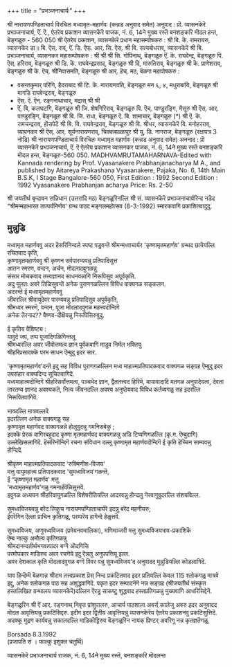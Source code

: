 +++
title = "प्रभञ्जनाचार्यः"
+++

श्री नारायणपण्डिताचार्य विरचितः 
मध्वामृत-महार्णवः 
(कन्नड अनुवाद समेत) 
अनुवाद : 
प्रॊ. व्यासनकॆरॆ प्रभञ्जनाचार्य, ऎं. ऎ., 
ऐतरेय प्रकाशन व्यासनकॆरॆ पाजक, नं. 6, 14ने मुख्य रस्तॆ 
बनशङ्करि मॊदल हन्त, बॆङ्गळूरु - 560 050 
श्री ऐतरेय प्रकाशन, व्यासनकॆरॆ 
प्रधान महासम्पोषकरु : 
श्री बि. कॆ. रामरायरु, व्यासनकॆर 
डा॥ बि. ऎस्. राव्, ऎं. डि. ऎफ्. आर्. सि. ऎस्. 
श्री वि. सत्यबोधराव्, व्यासनकॆरॆ 
श्री बि. प्रभञ्जनाचार्य, व्यासनकर महासम्पोषकरु : 
श्री 
श्री 
श्री सि. गोपिनाथ्, बॆङ्गळूरु 
ऎं. कॆ. राघवेन्द्र, बॆङ्गळूरु पि. ऎस्. हरिराव्, बॆङ्गळूरु 
श्री 
डि. कॆ. राघवेन्द्रप्रसाद्, बॆङ्गळूरु 
श्री 
दि, मारुतिराव्, बॆङ्गळूरु 
श्री 
कॆ. प्राणेशराव्, बॆङ्गळूरु 
श्री 
कॆ. ऎच्. श्रीनिवासमति, बॆङ्गळूरु श्री आर्. हॆच्. मठ, बॆळगा 
महापोषकरु : 
* वसन्तकुमार् परिगि, हैदराबाद श्री टि. कॆ. नारायणवति, बॆङ्गळूरु 
मन ६, ४, मधुराबायि, बॆङ्गळूरु श्री मागडि राघवेन्द्रराव्, बॆङ्गळूरु 
* ऎस्. ऎ. ऎन्. रङ्गनाथाचार्, मद्रास् 
श्री 
श्री 
* ऎं, बि, कलघटगि, बॆङ्गळूरु 
श्री जि. शेषगिरिराव्, बॆङ्गळूरु 
वि. ऎच्. पाण्डुरङ्गि, मैसूरु 
श्री ऎस्. आर्. पाण्डुरङ्गि, बॆङ्गळूरु 
श्री बि. जि. राधा, बॆङ्गळूरु 
ऎ. बि. शामाचार्, बॆङ्गळूरु 
(*) 
श्री 
ऎ. कॆ. रामचन्द्रराव्, हॊसपेटॆ 
श्री 
बि. वि. राघवेन्द्रराव्, बॆङ्गळूरु 
श्री 
वि. श्रीधर, व्यासनकॆरॆ 
वि. मनोहरराव्, व्यापनकर 
श्री 
ऎस्. आर्. सूर्यनारायणराव्, 
चिक्कबळ्ळापुर 
श्री 
यु, डि. नागराज, बॆङ्गळूरु 
(रक्षापत्र 3 नोडि) 
श्री नारायणपण्डिताचार्य विरचितः 
मध्वामृत महार्णवः 
(कन्नड अनुवाद समेत) 
अननाद : 
प्रॊ व्यासनकॆरॆ प्रभञ्जनाचार्य, ऎं. ऎ 
ऐतरेय प्रकाशन व्यासनकर पाजक, नं. 6, 14ने मुख्य रस्तॆ 
बनशङ्करि मॊदल हन्त, बॆङ्गळूरु-560 050. 
MADHVAMRUTAMAHARNAVA-Edited with Kannada rendering by 
Prof. Vyasanakere Prabhanjanacharya M A., and published by Aitareya Prakashana Vyasanakere, Pajaka, No. 6, 14th Main B.S.K, I Stage Bangalore-560 050, 
First Edition : 1992 
Second Edition : 1992 
Vyasanakere Prabhanjan acharya 
Price: Rs. 2-50 

श्री जयतीर्थ बृन्दावन सन्निधान (उत्तरादि मठ)   बॆङ्गळूरिनल्लि श्री सं. व्यासनकॆरॆ प्रभञ्जनाचार्यरिन्द   नडॆद “श्रीमन्महाभारत तात्पर्यनिर्णय' ग्रन्थ पाठद मङ्गलमहोत्सव (8-3-1992) स्मारकवागि प्रकाशितवादुदु. 

## मुन्नुडि 

मध्वामृत महार्णववु अदर हॆसरिनिन्दले स्पष्ट पडुवन्तॆ श्रीमन्मध्वाचार्यर 'कृष्णामृतमहार्णव' ग्रन्थद छायॆयल्लि रचितवाद कृति,  
कृष्णामृतमहार्णववु श्री कृष्णन सर्वपारम्यवन्नु प्रतिपादिसुत्त  
आतन स्मरण, वन्दन, अर्चन, मॊदलादवुगळन्नु  
संसार मोचकवाद तत्त्वज्ञानद साधनवन्नागि निरूपिसुव अपूर्वकृति.  
अदु मूलतः अवरे तिळिसुवन्तॆ अनेक पुराणगळल्लिन विविध वाक्यगळ सङ्कलन.  
अदरन्तॆ ई मध्वामृतमहार्णववु  
जीवरल्लि श्रीवायुदेवर पारम्यवन्नु प्रतिपादिसुव अपूर्वकृति,  
श्रीमध्वर स्मरणॆ, वन्दन, पूजा मॊदलादवुगळ महत्त्वदॊन्दिगॆ  
अनेक तॆरनाद?? वैष्णव-दीक्षॆयन्नु निरूपिसिरुवुदु.  

ई कृतिय वैशिष्ट्य :  
यावुदे जप, तप्प पूजादिगळिगिन्तलू  
श्रीमध्वरल्लि अवर जीवोत्तमत्व ज्ञान पूर्वकवागि माडुव निर्मल भक्तियु  
श्रीहरिप्रसादक्कॆ परम साधन ऎम्बुदु इदर 
सार. 

'कृष्णामृतमहार्णव'दन्तॆ इदु सह विविध पुराणगळल्लिन मध्व माहात्मप्रतिपादकवाद वाक्यगळ सङ्ग्रह ऎम्बुदु इदर उपसंहार वाक्यदिन्द सूचितवागिदॆ.  
मध्वमाहात्मदॊन्दिगॆ श्रीहरिसर्वोत्तमत्व, पञ्चभेद ज्ञान, द्वैततत्त्वद हिरिमॆ, मायावादादि मतगळ अनुपादेयत्व, देवता तारतम्य ज्ञानद अवश्यकतॆ, नित्य जीवनदल्लि अवश्य अनुष्ठेयवाद विविध कर्तव्यगळु सह इदरल्लि निरूपितवागिवॆ.  

भावदल्लि मात्रवल्लदॆ  
इदरल्लिन अनेक वाक्यगळु सह  
कृष्णामृत महार्णवद वाक्यगळन्ने होलुवुदन्नु गमनिसबेकु ;  
इदक्कॆ प्रेरक वागिरबहुदाद कृष्णा मृतमहार्णवद वाक्यगळन्नु अडि टिप्पणिगळल्लि (कृ.म. ऎम्बुदागि) उल्लेखिसलागिदॆ. हॆसरिनॊन्दिगॆ रचना संविधान दल्लू कृष्णामृत महार्णवदॊन्दिगॆ ई कृति हॆच्चिन साम्यवन्नु 
हॊन्दिदॆ. 

श्रीकृष्ण माहात्मप्रतिपादकवाद 'रुक्मिणीश-विजय'  
मत्तु वायुमहात्म प्रतिपादकवाद 'सुमध्वविजय'गळन्तॆ,  
ई “कृष्णामृत महार्णव' मत्तु  
'मध्वामृतमहार्णव'गळु गमनार्हवॆन्निसुत्तवॆ.  
इवुगळ अध्ययन श्रीहरिवायुगळल्लि विशेषरीतियल्लि आदरवन्नु हॊन्दलु नॆरवागुवुदरल्लि संशयविल्ल. 

सुमध्वविजयवन्नु बरॆद लिकुच नारायणपण्डिताचार्यरे इदन्नु बरॆद महनीयरु;  
ईवरॆगिन ऎल्ला प्राचिन कृतिगळू, परम्परॆय हागॆन्दे हेळुत्तवॆ. 

सुमध्वविजय, अणुमध्वविजय (प्रमेयनवमालिका), मणिमञ्जरी मत्तु सुमध्वविजयभाव-प्रकाशिकॆ  
ऎम्ब नाल्कु अमौल्य कृतिगळन्नु  
श्रीमदानन्दतीर्थभगवत्पादर बग्गॆ ऒदगिसि  
परमोपकार माडिरुव अवर रचनॆये इदु ऎन्नलु अनुपपत्तियू इल्ल.  
अवर देशकाल कृति मॊदलादवुगळ बग्गॆ विवर वन्नु सुमध्वविजय'द अनुवादद मुन्नुडियल्लि कॊडलागिदॆ. 

याव हिन्दॆम्मॆ बॆळगान्न श्रीराम तत्त्वप्रकाश प्रॆस्‌ निन्द प्रकटितवाद इदर प्रतियल्लि केवल 115 श्लोकगळु मात्रवे इद्दु, अनेक श्लोकगळ पाठ सह अशुद्धवागिदॆ. पकृत इदर सम्पादनॆगॆ नन्न सङ्ग्रह (श्रीजयतीर्थ संस्कृत हस्तलिखित ग्रन्थालय व्यासनकॆरॆ)दल्लिन ऎरडु साकष्टु शुद्धवाद हस्तप्रतिगळन्नु मुख्यवागि आधरिसिद्देनॆ. 

बॆङ्गळूरिन श्री ऎं आर्. रङ्गनाथ् निवृत्त प्रांशुपालरु, आचार्य पाठशाला अवर्स् कालेजु अवरु इदर अनुवादद मॊदल 
आवृत्तियन्नु प्रकटिसिद्दरु. इदीग इदर द्वितीय आवृत्तियन्नु व्यासनकॆरॆय ऐतरेय प्रकाशनवु प्रकटिसुत्तिदॆ. अदक्कू मुद्रण कार्यवन्नु सकालदल्लि माडिकॊट्टिरुव बॆङ्गळूरिन नायक् प्रिण्टर् अवरिगू नन्न कृतज्ञतॆगळु, 

Borsada 8.3.1992   
(प्रजापति सं । फाल्कु इशुक्ल चतुर्थि)  

व्यासनकॆरॆ प्रभञ्जनाचार्य राजक, नं. 6, 14ने मुख्य रस्तॆ, 
बनशङ्करि मॊदलन्त  
